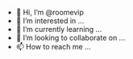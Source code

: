 - 👋 Hi, I’m @roomevip
- 👀 I’m interested in ...
- 🌱 I’m currently learning ...
- 💞️ I’m looking to collaborate on ...
- 📫 How to reach me ...

<!---
roomevip/roomevip is a ✨ special ✨ repository because its `README.md` (this file) appears on your GitHub profile.
You can click the Preview link to take a look at your changes.
--->

